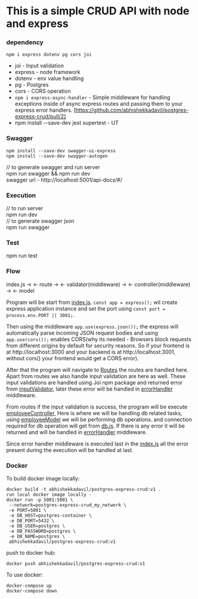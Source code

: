 # This is a simple CRUD API with node and express

### dependency

```
npm i express dotenv pg cors joi
```

- joi - Input validation
- express - node framework
- dotenv - env value handling
- pg - Postgres
- cors - CORS operation
- `npm i express-async-handler` - Simple middleware for handling exceptions inside of async express routes and passing them to your express error handlers. [https://github.com/abhishekkadavil/postgres-express-crud/pull/2]
- npm install --save-dev jest supertest - UT

### Swagger

```
npm install --save-dev swagger-ui-express
npm install --save-dev swagger-autogen
```

// to generate swagger and run server  
npm run swagger && npm run dev  
swagger url - http://localhost:5001/api-docs/#/

### Execution

// to run server  
npm run dev  
// to generate swagger json  
npm run swagger

### Test

npm run test

### Flow

index.js -> <- route -> <- validator(middleware) -> <- controller(middleware) -> <- model

Program will be start from [index.js](index.js). `const app = express();` wil create express application instance and set the port using `const port = process.env.PORT || 3001;`.

Then using the middleware `app.use(express.json());` the express will automatically parse incoming JSON request bodies and using `app.use(cors());` enables CORS(why its needed - Browsers block requests from different origins by default for security reasons.
So if your frontend is at http://localhost:3000 and your backend is at http://localhost:3001, without cors() your frontend would get a CORS error).

After that the program will navigate to [Routes](src/routes/employeeRoutes.js) the routes are handled here. Apart from routes we also handle input validation are here as well. These input validations are handled using Joi npm package and returned error from [inputValidator](src/middlewares/inputValidator.js), later these error will be handled in [errorHandler](src/middlewares/errorHandler.js) middleware.

From routes if the input validation is success, the program will be execute [employeeController](src/controllers/employeeController.js), Here is where we will be handling db related tasks, using [employeeModel](src/models/employeeModel.js) we will be performing db operations. and connection required for db operation will get from [db.js](src/config/db.js). If there is any error it will be returned and will be handled in [errorHandler](src/middlewares/errorHandler.js) middleware.

Since error handler middleware is executed last in the [index.js](index.js) all the error present during the execution will be handled at last.

### Docker

To build docker image locally:

```
docker build -t abhishekkadavil/postgres-express-crud:v1 .
run local docker image locally -
docker run -p 5001:5001 \
 --network=postgres-express-crud_my_network \
 -e PORT=5001 \
 -e DB_HOST=postgres-container \
 -e DB_PORT=5432 \
 -e DB_USER=postgres \
 -e DB_PASSWORD=postgres \
 -e DB_NAME=postgres \
 abhishekkadavil/postgres-express-crud:v1
```

push to docker hub:

```
docker push abhishekkadavil/postgres-express-crud:v1
```

To use docker:

```
docker-compose up
docker-compose down
```
